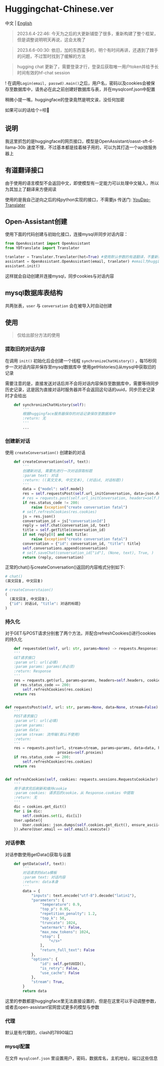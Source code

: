 # Huggingchat-Chinese.ver

中文 | [English](README_en.md)

> 2023.6.4-22:46: 今天为之后的大更新铺垫了很多，重新构建了整个框架，但是调整说明明天再说，这会太晚了

> 2023.6.6-00:30: 依旧，加的东西蛮多的，明个有时间再讲，还遇到了棘手的问题，不过暂时找到了缓解的方法

> hugging chat 更新了，需要登录才行，登录后获取唯一用户token并给予长时间有效的hf-chat session

! 在调用`Login(email, passwd).main()`之后，用户名，密码以及cookies会被保存至数据库中，请务必在此之前创建好数据库与表，并在mysqlconf.json中配置

稍微小提一嘴，huggingface的登录竟然是明文诶，没任何加密

如果可以的话给个⭐呗🥺

## 说明

我这里抓包的是huggingface的网页接口，模型是OpenAssistant/oasst-sft-6-llama-30b
速度不慢，不过基本都是挂着梯子用的，可以为其打造一个api放服务器上

## 有道翻译接口

由于使用的语言模型不会返回中文，即使模型有一定能力可以处理中文输入，所以为其加上了翻译来方便阅读

使用的是我自己逆向之后的纯python实现的接口，不需要js
传送门: [YouDao-Translater](https://github.com/ogios/YouDao-Translater)

## Open-Assistant创建

使用下面的代码创建与初始化接口，连接mysql并同步对话内容：

```python
from OpenAssistant import OpenAssistant
from YDTranslate import Translater

tranlater = Translater.Translater(hot=True) #使用默认参数的有道翻译，不重新请求key
assistant = OpenAssistant.OpenAssistant(email, tranlater) #email为huggingchat的登录邮箱
assistant.init()
```

这样就会自动创建并连接mysql，同步cookies与对话内容

## mysql数据库表结构

共两张表，`user` 与 `conversation` 会在被导入时自动创建

## 使用

> 仅给出部分方法的使用

### 提取旧的对话内容

在调用 `init()` 初始化后会创建一个线程 `synchronizeChatHistory()` ，每15秒同步一次对话内容并保存至mysql数据库中
使用getHistories()从mysql中获取旧的记录

需要注意的是，直接发送对话后并不会将对话内容保存至数据库中，需要等待同步历史记录，这是因为直接对话时服务器并不会返回这句话的uuid，同步历史记录时才会给出

```python
	def synchronizeChatHistory(self):
		'''
		根据huggingface服务器保存的对话记录保存至数据库中
		:return: 无
		'''
		...
```

### 创建新对话

使用 `createConversation()` 创建新的对话

```python
	def createConversation(self, text):
		'''
		创建新对话, 需要先进行一次对话获取标题
		:param text: 对话
		:return: ((英文文本, 中文文本), (对话id, 对话标题))
		'''
		data = {"model": self.model}
		res = self.requestsPost(self.url_initConversation, data=json.dumps(data))
		# res = requests.post(self.url_initConversation, headers=self.headers, cookies=self.cookies, proxies=self.proxies)
		if res.status_code != 200:
			raise Exception("create conversation fatal")
		# self.refreshCookies(res.cookies)
		js = res.json()
		conversation_id = js["conversationId"]
		reply = self.chat(conversation_id, text)
		title = self.getTitle(conversation_id)
		if not reply[0] and not title:
			raise Exception("create conversation fatal")
		conversation = {"id": conversation_id, "title": title}
		self.conversations.append(conversation)
		# self.saveChat(conversation_id["id"], (None, text), True, )
		return (reply, conversation)
```

正常的chat()与createConversation()返回的内容格式分别如下:

```python
# chat()
(英文回复, 中文回复)

# createConverstaion()
(
  (英文回复, 中文回复),
  {"id": 对话id, "title": 对话的标题}
)
```

### 持久化

对于GET与POST请求分别套了两个方法，并配合refreshCookies()进行cookies的持久化

```python
    def requestsGet(self, url: str, params=None) -> requests.Response:
	'''
    GET请求接口
    :param url: url(必填)
    :param params: params(非必须)
    :return: Response
    '''
	res = requests.get(url, params=params, headers=self.headers, cookies=self.cookies, proxies=self.proxies)
	if res.status_code == 200:
		self.refreshCookies(res.cookies)
	return res


def requestsPost(self, url: str, params=None, data=None, stream=False) -> requests.Response:
	'''
    POST请求接口
    :param url: url(必填)
    :param params:
    :param data:
    :param stream: 流传输(默认不使用)
    :return:
    '''
	res = requests.post(url, stream=stream, params=params, data=data, headers=self.headers, cookies=self.cookies,
	                    proxies=self.proxies)
	if res.status_code == 200:
		self.refreshCookies(res.cookies)
	return res


def refreshCookies(self, cookies: requests.sessions.RequestsCookieJar):
	'''
    用于请求完后刷新和维持cookie
    :param cookies: 请求后的cookie，从 Response.cookies 中提取
    :return: 无
    '''
	dic = cookies.get_dict()
	for i in dic:
		self.cookies.set(i, dic[i])
	User.update({
		User.cookies: json.dumps(self.cookies.get_dict(), ensure_ascii=True)
	}).where(User.email == self.email).execute()
```

### 对话参数

对话参数使用getData()获取与设置

```python
	def getData(self, text):
		'''
		对话请求的data模板
		:param text: 对话内容
		:return: data本身
		'''
		data = {
			"inputs": text.encode("utf-8").decode("latin1"),
			"parameters": {
				"temperature": 0.9,
				"top_p": 0.95,
				"repetition_penalty": 1.2,
				"top_k": 50,
				"truncate": 1024,
				"watermark": False,
				"max_new_tokens": 1024,
				"stop": [
					"</s>"
				],
				"return_full_text": False
			},
			"options": {
				"id": self.getUUID(),
				"is_retry": False,
				"use_cache": False
			},
			"stream": True,
		}
		return data
```

这里的参数都是huggingface里无法直接设置的，但是在这里可以手动调整参数，或者去open-assistant官网尝试更多的模型与参数

### 代理

默认是有代理的，clash的7890端口

### mysql配置

在文件 `mysqlconf.json` 里设置用户，密码，数据库名，主机地址，端口这些信息
